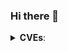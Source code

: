 ### Hi there 👋

<details>
<summary><b>CVEs</b>:</summary>
<ul>
<a href="https://nvd.nist.gov/vuln/detail/CVE-2024-23830">CVE-2024-23830</a>
<a href="https://www.cve.org/CVERecord?id=CVE-2024-24818">CVE-2024-24818</a>
</ul>
</details>
